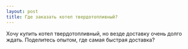 ```yaml
---
layout: post 
title: Где заказать котел твердотопливный? 
--- 
```

Хочу купить котел твердотопливный, но везде доставку очень долго ждать. Поделитесь опытом, где самая быстрая доставка?